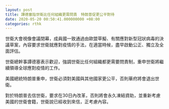 ```yaml
---
layout: post
title: 譚德塞指世衛比任何組織更需問責　特朗普促更公平對待
date: 2020-05-20 00:50:41.000000000 +08:00
categories: rthk
---
```


世衛大會視像會議閉幕，成員國一致通過由歐盟草擬、有關應對新型冠狀病毒的決議草案，內容要求世衛就應對疫情的手法，在適當時候，盡早啟動公正、獨立及全面評估。

世衛總幹事譚德塞表示歡迎，強調世衛比任何組織都更需要問責制，重申世衛將繼續領導全球應對疫情的工作。

美國總統特朗普重申，世衛必須對美國與其他國家更公平，否則華府將會退出世衛。

對於特朗普去信世衛，要求在30日內改革，否則將會永久凍結資助，並重新考慮美國的世衛會籍，世衛說已經收到來信，正考慮內容。
